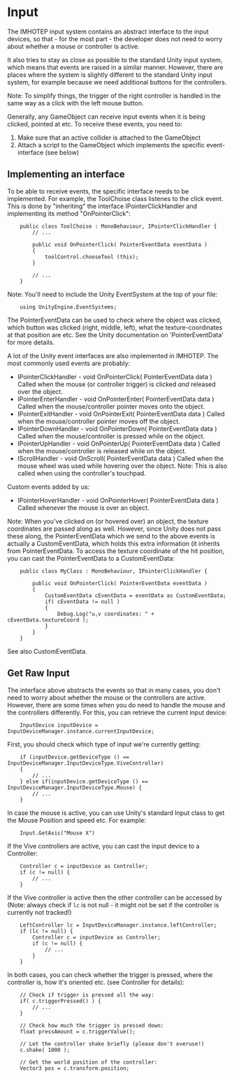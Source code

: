 Input
=================================

The IMHOTEP input system contains an abstract interface to the input devices, so that - for the most part - the developer does not need to worry about whether a mouse or controller is active.

It also tries to stay as close as possible to the standard Unity input system, which means that events are raised in a similar manner. However, there are places where the system is slightly different to the standard Unity input system, for example because we need additional buttons for the controllers.

Note: To simplify things, the trigger of the right controller is handled in the same way as a click with the left mouse button.

Generally, any GameObject can receive input events when it is being clicked, pointed at etc.
To receive these events, you need to:

1. Make sure that an active collider is attached to the GameObject
2. Attach a script to the GameObject which implements the specific event-interface (see below)



Implementing an interface
---------------------------------

To be able to receive events, the specific interface needs to be implemented. For example, the ToolChoise class listenes to the click event. This is done by "inheriting" the interface IPointerClickHandler and implementing its method "OnPointerClick":

~~~~~~~~~~~~~~~~~~~~~~~~~~~~~~~~~~~~~~~~~~~~~~~~~{.cs}
	public class ToolChoise : MonoBehaviour, IPointerClickHandler {
		// ...

		public void OnPointerClick( PointerEventData eventData )
		{
			toolControl.chooseTool (this);
		}	

		// ...
	}
~~~~~~~~~~~~~~~~~~~~~~~~~~~~~~~~~~~~~~~~~~~~~~~~~

Note: You'll need to include the Unity EventSystem at the top of your file:

~~~~~~~~~~~~~~~~~~~~~~~~~~~~~~~~~~~~~~~~~~~~~~~~~{.cs}
	using UnityEngine.EventSystems;
~~~~~~~~~~~~~~~~~~~~~~~~~~~~~~~~~~~~~~~~~~~~~~~~~

The PointerEventData can be used to check where the object was clicked, which button was clicked (right, middle, left), what the texture-coordinates at that position are etc. See the Unity documentation on 'PointerEventData' for more details.

A lot of the Unity event interfaces are also implemented in IMHOTEP. The most commonly used events are probably:

- IPointerClickHandler - void OnPointerClick( PointerEventData data )
	Called when the mouse (or controller trigger) is clicked *and* released over the object.
- IPointerEnterHandler - void OnPointerEnter( PointerEventData data )
	Called when the mouse/controller pointer moves onto the object.
- IPointerExitHandler - void OnPointerExit( PointerEventData data )
	Called when the mouse/controller pointer moves off the object.
- IPointerDownHandler - void OnPointerDown( PointerEventData data )
	Called when the mouse/controller is pressed while on the object.
- IPointerUpHandler - void OnPointerUp( PointerEventData data )
	Called when the mouse/controller is released while on the object.
- IScrollHandler - void OnScroll( PointerEventData data )
	Called when the mouse wheel was used while hovering over the object.
	Note: This is also called when using the controller's touchpad.

Custom events added by us:

- IPointerHoverHandler - void OnPointerHover( PointerEventData data )
	Called whenever the mouse is over an object.

Note:
When you've clicked on (or hovered over) an object, the texture coordinates are passed along as well.
However, since Unity does not pass these along, the PointerEventData which we send to the above events
is actually a CustomEventData, which holds this extra information (it inherits from PointerEventData.
To access the texture coordinate of the hit position, you can cast the PointerEventData to a 
CustomEventData:
~~~~~~~~~~~~~~~~~~~~~~~~~~~~~~~~~~~~~~~~~~~~~~~~~{.cs}
	public class MyClass : MonoBehaviour, IPointerClickHandler {

		public void OnPointerClick( PointerEventData eventData )
		{
			CustomEventData cEventData = eventData as CustomEventData;
			if( cEventData != null )
			{
				Debug.Log("u,v coordinates: " + cEventData.textureCoord );
			}
		}	
	}
~~~~~~~~~~~~~~~~~~~~~~~~~~~~~~~~~~~~~~~~~~~~~~~~~

See also CustomEventData.

Get Raw Input
------------------------------------
The interface above abstracts the events so that in many cases, you don't need to worry about whether the mouse or the controllers are active. However, there are some times when you do need to handle the mouse and the controllers differently. For this, you can retrieve the current input device:

~~~~~~~~~~~~~~~~~~~~~~~~~~~~~~~~~~~~~~~~~~~~~~~~~{.cs}
	InputDevice inputDevice = InputDeviceManager.instance.currentInputDevice;
~~~~~~~~~~~~~~~~~~~~~~~~~~~~~~~~~~~~~~~~~~~~~~~~~

First, you should check which type of input we're currently getting:

~~~~~~~~~~~~~~~~~~~~~~~~~~~~~~~~~~~~~~~~~~~~~~~~~{.cs}
	if (inputDevice.getDeviceType () == InputDeviceManager.InputDeviceType.ViveController) 
	{
		// ...
	} else if(inputDevice.getDeviceType () == InputDeviceManager.InputDeviceType.Mouse) {
		// ...
	}
~~~~~~~~~~~~~~~~~~~~~~~~~~~~~~~~~~~~~~~~~~~~~~~~~

In case the mouse is active, you can use Unity's standard Input class to get the Mouse Position and speed etc. For example:

~~~~~~~~~~~~~~~~~~~~~~~~~~~~~~~~~~~~~~~~~~~~~~~~~{.cs}
	Input.GetAxis("Mouse X")
~~~~~~~~~~~~~~~~~~~~~~~~~~~~~~~~~~~~~~~~~~~~~~~~~

If the Vive controllers are active, you can cast the input device to a Controller:

~~~~~~~~~~~~~~~~~~~~~~~~~~~~~~~~~~~~~~~~~~~~~~~~~{.cs}
	Controller c = inputDevice as Controller;
	if (c != null) {
		// ...
	}
~~~~~~~~~~~~~~~~~~~~~~~~~~~~~~~~~~~~~~~~~~~~~~~~~

If the Vive controller is active then the other controller can be accessed by (Note: always check if ``lc`` is not null - it might not be set if the controller is currently not tracked!)

~~~~~~~~~~~~~~~~~~~~~~~~~~~~~~~~~~~~~~~~~~~~~~~~~{.cs}
	LeftController lc = InputDeviceManager.instance.leftController;
	if (lc != null) {
		Controller c = inputDevice as Controller;
		if (c != null) {
			// ...
		}
	}
~~~~~~~~~~~~~~~~~~~~~~~~~~~~~~~~~~~~~~~~~~~~~~~~~

In both cases, you can check whether the trigger is pressed, where the controller is, how it's oriented etc. (see Controller for details):

~~~~~~~~~~~~~~~~~~~~~~~~~~~~~~~~~~~~~~~~~~~~~~~~~{.cs}
	// Check if trigger is pressed all the way:
	if( c.triggerPressed() ) {
		// ...
	}
	
	// Check how much the trigger is pressed down:
	float pressAmount = c.triggerValue();

	// Let the controller shake briefly (please don't overuse!)
	c.shake( 1000 );

	// Get the world position of the controller:
	Vector3 pos = c.transform.position;
~~~~~~~~~~~~~~~~~~~~~~~~~~~~~~~~~~~~~~~~~~~~~~~~~
